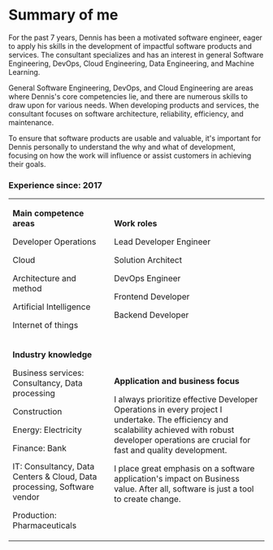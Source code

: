 # Summary of me

For the past 7 years, Dennis has been a motivated software engineer, eager to apply his skills in the
development of impactful software products and services. The consultant specializes and has an interest
in general Software Engineering, DevOps, Cloud Engineering, Data Engineering, and Machine Learning.

General Software Engineering, DevOps, and Cloud Engineering are areas where Dennis's core
competencies lie, and there are numerous skills to draw upon for various needs. When developing
products and services, the consultant focuses on software architecture, reliability, efficiency, and
maintenance.

To ensure that software products are usable and valuable, it's important for Dennis personally to
understand the why and what of development, focusing on how the work will influence or assist customers
in achieving their goals.

### Experience since: 2017

<table>
    <tr>
        <td>

**Main competence areas**

Developer Operations

Cloud

Architecture and method

Artificial Intelligence

Internet of things

</td>
<td>

**Work roles**

Lead Developer Engineer

Solution Architect

DevOps Engineer

Frontend Developer

Backend Developer

</td>
</tr>
<tr>
<td>

**Industry knowledge**

Business services: Consultancy, Data processing

Construction

Energy: Electricity

Finance: Bank

IT: Consultancy, Data Centers & Cloud, Data processing, Software vendor

Production: Pharmaceuticals

</td>
<td>

**Application and business focus**

I always prioritize effective Developer Operations in every project I undertake. The efficiency and scalability achieved with robust developer operations are crucial for fast and quality development.

I place great emphasis on a software application's impact on Business value. After all, software is just a tool to create change.

</td>
</tr>
</table>

